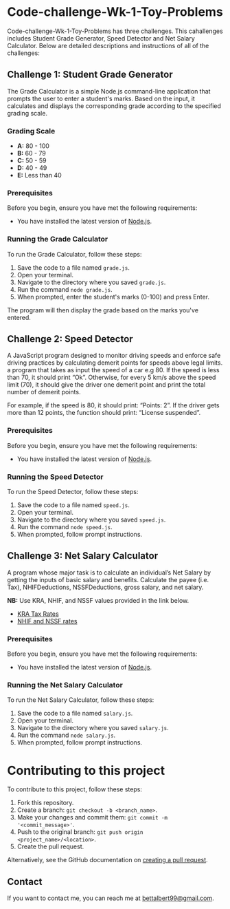 # Code-challenge-Wk-1-Toy-Problems

Code-challenge-Wk-1-Toy-Problems has three challenges. This cahallenges includes Student Grade Generator, Speed Detector and Net Salary Calculator. Below are detailed descriptions and instructions of all of the challenges:
## Challenge 1: Student Grade Generator

The Grade Calculator is a simple Node.js command-line application that prompts the user to enter a student's marks. Based on the input, it calculates and displays the corresponding grade according to the specified grading scale.

### Grading Scale

- **A:** 80 - 100
- **B:** 60 - 79
- **C:** 50 - 59
- **D:** 40 - 49
- **E:** Less than 40

### Prerequisites

Before you begin, ensure you have met the following requirements:
- You have installed the latest version of [Node.js](https://nodejs.org/).

### Running the Grade Calculator

To run the Grade Calculator, follow these steps:

1. Save the code to a file named `grade.js`.
2. Open your terminal.
3. Navigate to the directory where you saved `grade.js`.
4. Run the command `node grade.js`.
5. When prompted, enter the student's marks (0-100) and press Enter.

The program will then display the grade based on the marks you've entered.
## Challenge 2: Speed Detector
A JavaScript program designed to monitor driving speeds and enforce safe driving practices by calculating demerit points for speeds above legal limits. a program that takes as input the speed of a car e.g 80. If the speed is less than 70, it should print “Ok”. Otherwise, for every 5 km/s above the speed limit (70), it should give the driver one demerit point and print the total number of demerit points.

For example, if the speed is 80, it should print: “Points: 2”. If the driver gets more than 12 points, the function should print: “License suspended”.

### Prerequisites

Before you begin, ensure you have met the following requirements:
- You have installed the latest version of [Node.js](https://nodejs.org/).

### Running the Speed Detector

To run the Speed Detector, follow these steps:

1. Save the code to a file named `speed.js`.
2. Open your terminal.
3. Navigate to the directory where you saved `speed.js`.
4. Run the command `node speed.js`.
5. When prompted, follow prompt instructions.

## Challenge 3: Net Salary Calculator
A program whose major task is to calculate an individual’s Net Salary by getting the inputs of basic salary and benefits. Calculate the payee (i.e. Tax), NHIFDeductions, NSSFDeductions, gross salary, and net salary.

**NB:** Use KRA, NHIF, and NSSF values provided in the link below.

- [KRA Tax Rates](https://www.kra.go.ke/en/individual/calculate-tax/calculating-tax/paye)
- [NHIF and NSSF rates](https://www.aren.co.ke/payroll/taxrates.htm)

### Prerequisites

Before you begin, ensure you have met the following requirements:
- You have installed the latest version of [Node.js](https://nodejs.org/).
### Running the Net Salary Calculator

To run the Net Salary Calculator, follow these steps:

1. Save the code to a file named `salary.js`.
2. Open your terminal.
3. Navigate to the directory where you saved `salary.js`.
4. Run the command `node salary.js`.
5. When prompted, follow prompt instructions.

# Contributing to this project

To contribute to this project, follow these steps:

1. Fork this repository.
2. Create a branch: `git checkout -b <branch_name>`.
3. Make your changes and commit them: `git commit -m '<commit_message>'`.
4. Push to the original branch: `git push origin <project_name>/<location>`.
5. Create the pull request.

Alternatively, see the GitHub documentation on [creating a pull request](https://help.github.com/articles/creating-a-pull-request/).

## Contact

If you want to contact me, you can reach me at bettalbert99@gmail.com.

